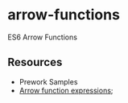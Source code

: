 # arrow-functions

ES6 Arrow Functions

## Resources

- Prework Samples
- [Arrow function expressions](https://developer.mozilla.org/en-US/docs/Web/JavaScript/Reference/Functions/Arrow_functions);
